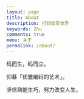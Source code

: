 ```yaml
---
layout: page
title: About
description: 打码改变世界
keywords: Zhu
comments: true
menu: 关于
permalink: /about/
---
```


码而生，码而立。

仰慕「优雅编码的艺术」。

坚信熟能生巧，努力改变人生。
